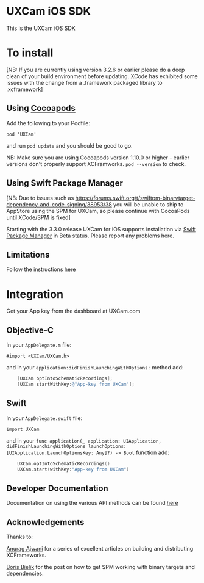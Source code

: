 # UXCam iOS SDK

This is the UXCam iOS SDK

# To install

[NB: If you are currently using version 3.2.6 or earlier please do a deep clean of your build environment before updating. XCode has exhibited some issues with the change from a .framework packaged library to .xcframework]

## Using [Cocoapods](https://cocoapods.org/)

Add the following to your Podfile:

`pod 'UXCam'`

and run `pod update` and you should be good to go.

NB: Make sure you are using Cocoapods version 1.10.0 or higher - earlier versions don't properly support XCFramworks. `pod --version` to check.


## Using Swift Package Manager

[NB: Due to issues such as https://forums.swift.org/t/swiftpm-binarytarget-dependency-and-code-signing/38953/38 you will be unable to ship to AppStore using the SPM for UXCam, so please continue with CocoaPods until XCode/SPM is fixed]

Starting with the 3.3.0 release UXCam for iOS supports installation via [Swift Package Manager](https://swift.org/package-manager/) in Beta status. Please report any problems here.

## Limitations

Follow the instructions [here](SwiftPM-README.md)


# Integration

Get your App key from the dashboard at UXCam.com

## Objective-C

In your `AppDelegate.m` file:

	#import <UXCam/UXCam.h>

and in your `application:didFinishLaunchingWithOptions:` method add:

```objective-c
	[UXCam optIntoSchematicRecordings];
	[UXCam startWithKey:@"App-key from UXCam"]; 
```

## Swift

In your `AppDelegate.swift` file:

	import UXCam
	
and in your `func application(_ application: UIApplication, didFinishLaunchingWithOptions launchOptions: [UIApplication.LaunchOptionsKey: Any]?) -> Bool` function add:

```swift
	UXCam.optIntoSchematicRecordings()
	UXCam.start(withKey:"App-key from UXCam")
```


## Developer Documentation

Documentation on using the various API methods can be found [here](https://help.uxcam.com/hc/en-us/categories/115000129131-Developer-Guide)



## Acknowledgements

Thanks to:

 [Anurag Ajwani](https://medium.com/@anuragajwani) for a series of excellent articles on building and distributing XCFrameworks.
 
 [Boris Bielik](https://forums.swift.org/t/swiftpm-binary-target-with-sub-dependencies/40197/7) for the post on how to get SPM working with binary targets and dependencies.
 
